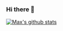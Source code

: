 ### Hi there 👋

<!--
**ymmuse/ymmuse** is a ✨ _special_ ✨ repository because its `README.md` (this file) appears on your GitHub profile.

Here are some ideas to get you started:

- 🔭 I’m currently working on ...
- 🌱 I’m currently learning ...
- 👯 I’m looking to collaborate on ...
- 🤔 I’m looking for help with ...
- 💬 Ask me about ...
- 📫 How to reach me: ...
- 😄 Pronouns: ...
- ⚡ Fun fact: ...
-->

[![Max's github stats](https://github-readme-stats.vercel.app/api?username=ymmuse)](https://github.com/anuraghazra/github-readme-stats&show_icons=true)
